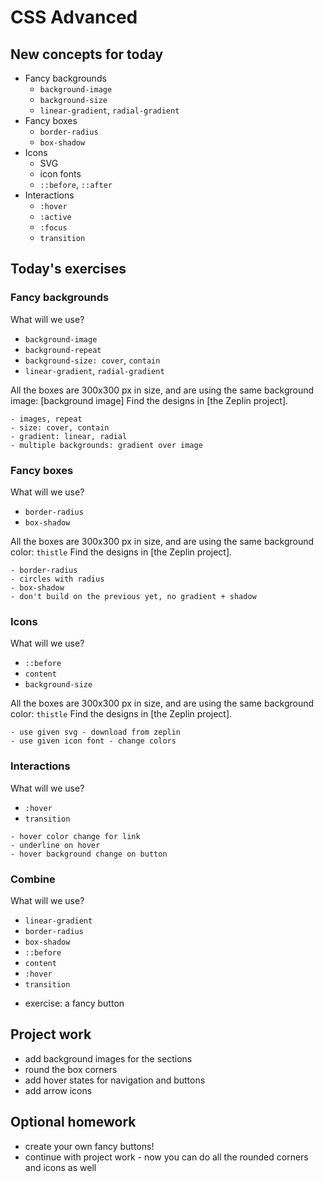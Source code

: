 # CSS Advanced

## New concepts for today

- Fancy backgrounds
  - `background-image`
  - `background-size`
  - `linear-gradient`, `radial-gradient`
- Fancy boxes
  - `border-radius`
  - `box-shadow`
- Icons
  - SVG
  - icon fonts
  - `::before`, `::after`
- Interactions
  - `:hover`
  - `:active`
  - `:focus`
  - `transition`

## Today's exercises


### Fancy backgrounds

What will we use?
- `background-image`
- `background-repeat`
- `background-size: cover`, `contain`
- `linear-gradient`, `radial-gradient`

All the boxes are 300x300 px in size, and are using the same background image:
[background image]
Find the designs in [the Zeplin project].
<!-- TODO: -->
    - images, repeat
    - size: cover, contain
    - gradient: linear, radial
    - multiple backgrounds: gradient over image

### Fancy boxes

What will we use?
- `border-radius`
- `box-shadow`

All the boxes are 300x300 px in size, and are using the same background color: `thistle`
Find the designs in [the Zeplin project].
<!-- TODO: -->
    - border-radius
    - circles with radius
    - box-shadow
    - don't build on the previous yet, no gradient + shadow

### Icons

What will we use?
- `::before`
- `content`
- `background-size`

All the boxes are 300x300 px in size, and are using the same background color: `thistle`
Find the designs in [the Zeplin project].
<!-- TODO: -->
    - use given svg - download from zeplin
    - use given icon font - change colors

### Interactions

What will we use?
- `:hover`
- `transition`
<!-- TODO: -->
    - hover color change for link
    - underline on hover
    - hover background change on button

### Combine

What will we use?
- `linear-gradient`
- `border-radius`
- `box-shadow`
- `::before`
- `content`
- `:hover`
- `transition`

<!-- TODO: -->
  - exercise: a fancy button

## Project work

- add background images for the sections
- round the box corners
- add hover states for navigation and buttons
- add arrow icons

## Optional homework
- create your own fancy buttons!
- continue with project work - now you can do all the rounded corners and icons as well
